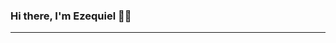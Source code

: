 ### Hi there, I'm Ezequiel 👋🏾
-----

<!--
**ezxpro/ezxpro** is a ✨ _special_ ✨ repository because its `README.md` (this file) appears on your GitHub profile.

Here are some ideas to get you started:

- 🔭 I’m currently working on São Paulo State University's [TweePIna](https://labriunesp.org/docs/projetos/dados/tweepina/info) data science project...
- 🌱 I’m currently learning Python, Database modeling, Google Sheets and General Linguistics...
- 📫 How to reach me: ...
- I have broad range of interests, ranging from International Relations, Linguistics, Math, all the way to low-level programming. 
- Things I want to learn: Software Reverse Engineering and the RISC-V ISA, among other things.
- Check out my [resumé]():
- ⚡ Fun fact: I'm (sort of) a polyglot and I like general/computational linguistics ...
-->
